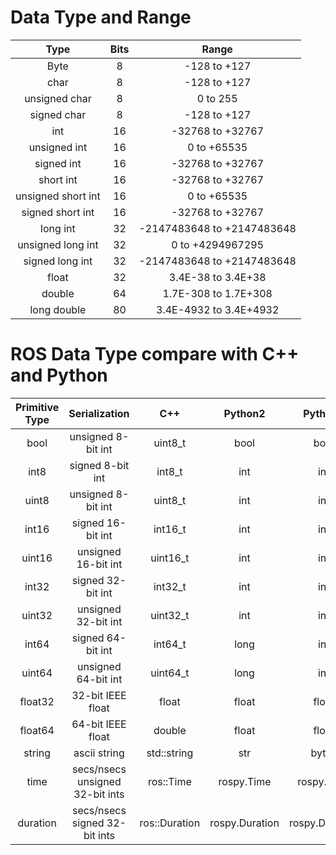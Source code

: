 # Data Type and Range
|        Type        | Bits |            Range           |
|:------------------:|:----:|:--------------------------:|
|        Byte        |   8  |        -128 to +127        |
|        char        |   8  |        -128 to +127        |
|    unsigned char   |   8  |          0 to 255          |
|     signed char    |   8  |        -128 to +127        |
|         int        |  16  |      -32768 to +32767      |
|    unsigned int    |  16  |         0 to +65535        |
|     signed int     |  16  |      -32768 to +32767      |
|      short int     |  16  |      -32768 to +32767      |
| unsigned short int |  16  |         0 to +65535        |
|  signed short int  |  16  |      -32768 to +32767      |
|      long int      |  32  | -2147483648 to +2147483648 |
|  unsigned long int |  32  |      0 to +4294967295      |
|   signed long int  |  32  | -2147483648 to +2147483648 |
|        float       |  32  |     3.4E-38 to 3.4E+38     |
|       double       |  64  |    1.7E-308 to 1.7E+308    |
|     long double    |  80  |   3.4E-4932 to 3.4E+4932   |

# ROS Data Type compare with C++ and Python
| Primitive Type |          Serialization          |      C++      |     Python2    |     Python3    |
|:--------------:|:-------------------------------:|:-------------:|:--------------:|:--------------:|
|       bool     |        unsigned 8-bit int       |    uint8_t    |      bool      |      bool      |
|       int8     |         signed 8-bit int        |     int8_t    |       int      |       int      |
|      uint8     |        unsigned 8-bit int       |    uint8_t    |       int      |       int      |
|      int16     |        signed 16-bit int        |    int16_t    |       int      |       int      |
|      uint16    |       unsigned 16-bit int       |    uint16_t   |       int      |       int      |
|      int32     |        signed 32-bit int        |    int32_t    |       int      |       int      |
|      uint32    |       unsigned 32-bit int       |    uint32_t   |       int      |       int      |
|      int64     |        signed 64-bit int        |    int64_t    |      long      |       int      |
|      uint64    |       unsigned 64-bit int       |    uint64_t   |      long      |       int      |
|     float32    |        32-bit IEEE float        |     float     |      float     |      float     |
|     float64    |        64-bit IEEE float        |     double    |      float     |      float     |
|      string    |           ascii string          |  std::string  |       str      |      bytes     |
|       time     | secs/nsecs unsigned 32-bit ints |   ros::Time   |   rospy.Time   |   rospy.Time   |
|     duration   |  secs/nsecs signed 32-bit ints  | ros::Duration | rospy.Duration | rospy.Duration |